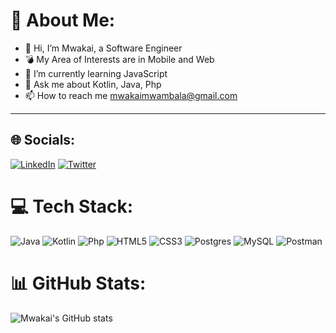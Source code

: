 # 💫 About Me:
- 👋 Hi, I’m Mwakai, a Software Engineer
- 💣 My Area of Interests are in Mobile and Web
- 🌱 I’m currently learning JavaScript
- 💬 Ask me about Kotlin, Java, Php
- 📫 How to reach me mwakaimwambala@gmail.com
---
## 🌐 Socials:
[![LinkedIn](https://img.shields.io/badge/LinkedIn-%230077B5.svg?logo=linkedin&logoColor=white)](https://linkedin.com/in/mwakai-mwambala) [![Twitter](https://img.shields.io/badge/Twitter-%231DA1F2.svg?logo=Twitter&logoColor=white)](https://twitter.com/mwakai_alvin) 

# 💻 Tech Stack:
![Java](https://img.shields.io/badge/java-%23ED8B00.svg?style=for-the-badge&logo=java&logoColor=white) ![Kotlin](https://img.shields.io/badge/kotlin-%230095D5.svg?style=for-the-badge&logo=kotlin&logoColor=white) ![Php](https://img.shields.io/badge/php-%230095D5.svg?style=for-the-badge&logo=php&logoColor=white) ![HTML5](https://img.shields.io/badge/html5-%23E34F26.svg?style=for-the-badge&logo=html5&logoColor=white) ![CSS3](https://img.shields.io/badge/css3-%231572B6.svg?style=for-the-badge&logo=css3&logoColor=white) ![Postgres](https://img.shields.io/badge/postgres-%23316192.svg?style=for-the-badge&logo=postgresql&logoColor=white) ![MySQL](https://img.shields.io/badge/mysql-%2300f.svg?style=for-the-badge&logo=mysql&logoColor=white)  ![Postman](https://img.shields.io/badge/Postman-FF6C37?style=for-the-badge&logo=postman&logoColor=white)

# 📊 GitHub Stats:
![Mwakai's GitHub stats](https://github-readme-stats.vercel.app/api?username=Mwakai&show_icons=true&theme=dark)<br/>
